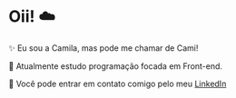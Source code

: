 <h1>Oii! ☁️</h1>

<p>✨ Eu sou a Camila, mas pode me chamar de Cami!</p>
<p>🧸 Atualmente estudo programação focada em Front-end.</p>
<p>🍯 Você pode entrar em contato comigo pelo meu <a href="https://www.linkedin.com/in/camilazucchi/">LinkedIn</a></p>
